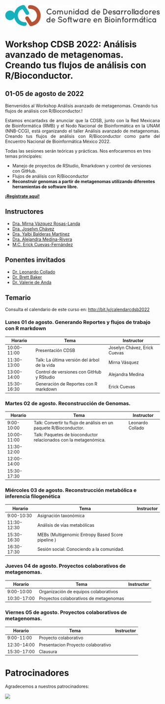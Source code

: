 ![](img/logo.png)

# Workshop CDSB 2022: Análisis avanzado de metagenomas. Creando tus flujos de análisis con R/Bioconductor.

## 01-05 de agosto de 2022

Bienvenidos al Workshop Análisis avanzado de metagenomas. Creando tus flujos de análisis con R/Bioconductor.! 

<p align="justify">
Estamos encantadxs de anunciar que la CDSB, junto con la Red Mexicana de Bioinformática (RMB) y el Nodo Nacional de Bioinformática en la UNAM (NNB-CCG), está organizando el taller Análisis avanzado de metagenomas. Creando tus flujos de análisis con R/Bioconductor como parte del Encuentro Nacional de Bioinformática México 2022.

Todas las sesiones serán teóricas y prácticas. Nos enfocaremos en tres temas principales: 
</p>

-	Manejo de proyectos de RStudio, Rmarkdown y control de versiones con GitHub.
-	Flujos de análisis con R/Bioconductor
-	**Reconstruir genomas a partir de metagenomas utilizando diferentes herramientas de software libre.**

[**¡Registrate aquí!**](https://www.nnb.unam.mx/EBM2022/registro/)


## Instructores

- [Dra. Mirna Vázquez Rosas-Landa](https://comunidadbioinfo.github.io/es/authors/mirnavrl/)
- [Dra. Joselyn Chávez](https://comunidadbioinfo.github.io/es/authors/josschavezf/)
- [Dra. Yalbi Balderas Martínez](https://comunidadbioinfo.github.io/es/authors/yalbibalderas/)
- [Dra. Alejandra Medina-Rivera](https://comunidadbioinfo.github.io/es/authors/amedina/)
- [M.C. Erick Cuevas-Fernández](https://comunidadbioinfo.github.io/es/authors/erickcufe/)




## Ponentes invitados

- [Dr. Leonardo Collado](https://lcolladotor.github.io/es/)
- [Dr. Brett Baker](https://comunidadbioinfo.github.io/es/authors/brettbaker/)
- [Dr. Valerie de Anda](https://comunidadbioinfo.github.io/es/authors/valeriedeanda/)

## Temario 

Consulta el calendario de este curso en: <http://bit.ly/calendarcdsb2022>

### Lunes 01 de agosto. Generando Reportes y flujos de trabajo con R markdown

| Horario     | Tema                                      | Instructor             |
|-------------|-------------------------------------------|------------------------|
| 10:00-11:00 | Presentación CDSB                         | Joselyn Chávez, Erick Cuevas |
| 11:30-13:00 | Talk: La última versión del árbol de la vida | Mirna Vásquez         |
| 13:00-14:00 | Control de versiones con GitHub y RStudio   | Alejandra Medina        |
| 15:30-16:30 | Generación de Reportes con R markdown              | Erick Cuevas |

### Martes 02 de agosto. Reconstrucción de Genomas.

| Horario     | Tema                                              | Instructor                        |
|-------------|---------------------------------------------------|-----------------------------------|
| 9:00-10:00  | Talk: Convertir tu flujo de análisis en un paquete R/Bioconductor.        | Leonardo Collado         |
| 10:00-11:00 | Talk: Paquetes de bioconductor relacionados con la metagenómica. |                  |
| 11:30-12:00 |                    |  |
| 12:00-14:00 |                           |             |
| 15:30-17:30 |   |           |

### Miércoles 03 de agosto. Reconstrucción metabólica e inferencia filogenética

| Horario     | Tema                                                | Instructor              |
|-------------|-----------------------------------------------------|-------------------------|
| 9:00-10:30  | Asignación taxonómica            |           |
| 11:30-12:30 | Análisis de vías metabólicas |          |
| 15:30-16:30 | MEBs (Multigenomic Entropy Based Score pipeline )               |           |
| 16:30-17:30 | Sesión social: Conociendo a la comunidad.   |           |

### Jueves 04 de agosto. Proyectos colaborativos de metagenomas.

| Horario     | Tema                                            | Instructor                                              |
|-------------|-------------------------------------------------|---------------------------------------------------------|
| 9:00-10:00  | Organización de equipos colaborativos                            |  |
| 10:30-17:00 | Proyectos colaborativos de metagenomas          |  |

### Viernes 05 de agosto. Proyectos colaborativos de metagenomas.

| Horario     | Tema                                            | Instructor                                              |
|-------------|-------------------------------------------------|---------------------------------------------------------|
| 9:00-11:00  | Proyecto colaborativo                           |  | |
| 12:30-14:00 | Presentacion Proyecto colaborativo                           |  |
| 15:30-17:00 | Clausura                       |  |

# Patrocinadores

Agradecemos a nuestros patrocinadores:

<a href="https://www.r-consortium.org/"><img src="https://www.r-consortium.org/wp-content/uploads/sites/13/2016/09/RConsortium_Horizontal_Pantone.png" width="400px" align="center"/></a>

